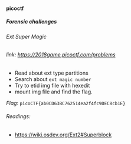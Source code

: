 #### picoctf
##### Forensic challenges
###### Ext Super Magic
###### link: https://2018game.picoctf.com/problems

* Read about ext type partitions</br>
* Search about `ext magic number`</br>
* Try to etid img file with hexedit</br>
* mount img file and find the flag.

*Flag*: `picoCTF{ab0CD63BC762514ea2f4fc9DEC8cb1E}`

###### Readings:
* https://wiki.osdev.org/Ext2#Superblock

